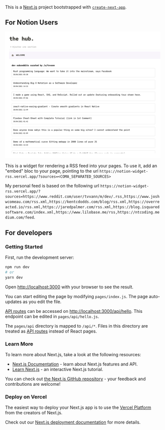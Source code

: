 This is a [Next.js](https://nextjs.org/) project bootstrapped with [`create-next-app`](https://github.com/vercel/next.js/tree/canary/packages/create-next-app).

## For Notion Users

![screenshot](./doc/example.png)

This is a widget for rendering a RSS feed into your pages. To use it, add an "embed" bloc to your page, pointing
to the url `https://notion-widget-rss.vercel.app/?sources=<COMA_SEPARATED_SOURCES>`

My personal feed is based on the following url `https://notion-widget-rss.vercel.app/?sources=https://www.reddit.com/user/tvvann/m/dev/.rss,https://www.joshwcomeau.com/rss.xml,https://kentcdodds.com/blog/rss.xml,https://overreacted.io/rss.xml,https://jaredpalmer.com/rss.xml,https://blog.isquaredsoftware.com/index.xml,https://www.lilobase.me/rss,https://ntcoding.medium.com/feed`.

## For developers

### Getting Started

First, run the development server:

```bash
npm run dev
# or
yarn dev
```

Open [http://localhost:3000](http://localhost:3000) with your browser to see the result.

You can start editing the page by modifying `pages/index.js`. The page auto-updates as you edit the file.

[API routes](https://nextjs.org/docs/api-routes/introduction) can be accessed on [http://localhost:3000/api/hello](http://localhost:3000/api/hello). This endpoint can be edited in `pages/api/hello.js`.

The `pages/api` directory is mapped to `/api/*`. Files in this directory are treated as [API routes](https://nextjs.org/docs/api-routes/introduction) instead of React pages.

### Learn More

To learn more about Next.js, take a look at the following resources:

- [Next.js Documentation](https://nextjs.org/docs) - learn about Next.js features and API.
- [Learn Next.js](https://nextjs.org/learn) - an interactive Next.js tutorial.

You can check out [the Next.js GitHub repository](https://github.com/vercel/next.js/) - your feedback and contributions are welcome!

### Deploy on Vercel

The easiest way to deploy your Next.js app is to use the [Vercel Platform](https://vercel.com/new?utm_medium=default-template&filter=next.js&utm_source=create-next-app&utm_campaign=create-next-app-readme) from the creators of Next.js.

Check out our [Next.js deployment documentation](https://nextjs.org/docs/deployment) for more details.
